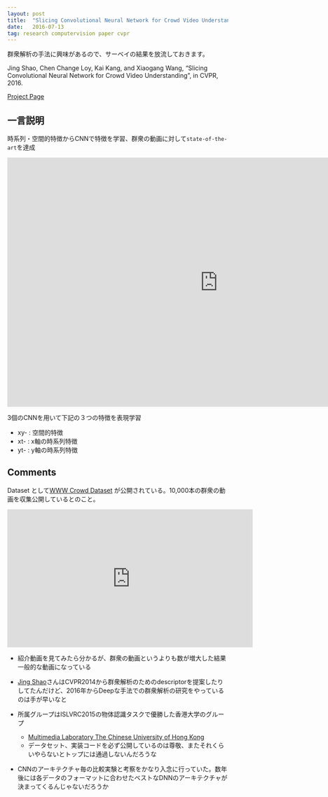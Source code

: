 ```yaml
---
layout: post
title:  "Slicing Convolutional Neural Network for Crowd Video Understanding in CVPR2016"
date:   2016-07-13
tag: research computervision paper cvpr
---
```


群衆解析の手法に興味があるので、サーベイの結果を放流しておきます。

Jing Shao, Chen Change Loy, Kai Kang, and Xiaogang Wang,  “Slicing Convolutional Neural Network for Crowd Video Understanding”, in CVPR, 2016.

[Project Page](http://www.ee.cuhk.edu.hk/~jshao/SCNN.html)

## 一言説明
時系列・空間的特徴からCNNで特徴を学習、群衆の動画に対して`state-of-the-art`を達成

<iframe src="https://docs.google.com/presentation/d/1Jt3-L8ANgTboXU0DoGrA3Xvdpe0j_JY7n20DU7W4TyQ/embed?start=false&loop=false&delayms=3000" frameborder="0" width="960" height="569" allowfullscreen="true" mozallowfullscreen="true" webkitallowfullscreen="true"></iframe>

3個のCNNを用いて下記の３つの特徴を表現学習

- xy- : 空間的特徴
- xt- : x軸の時系列特徴
- yt- : y軸の時系列特徴

## Comments
Dataset として[WWW Crowd Dataset](http://www.ee.cuhk.edu.hk/~jshao/WWWCrowdDataset.html)
が公開されている。10,000本の群衆の動画を収集公開しているとのこと。

<iframe width="560" height="315" src="https://www.youtube.com/embed/uIskaUyksHI" frameborder="0" allowfullscreen></iframe>

- 紹介動画を見てみたら分かるが、群衆の動画というよりも数が増大した結果一般的な動画になっている

- [Jing Shao](http://www.ee.cuhk.edu.hk/~jshao/)さんはCVPR2014から群衆解析のためのdescriptorを提案したりしてたんだけど、2016年からDeepな手法での群衆解析の研究をやっているのは手が早いなと
- 所属グループはISLVRC2015の物体認識タスクで優勝した香港大学のグループ
    - [Multimedia Laboratory The Chinese University of Hong Kong](http://mmlab.ie.cuhk.edu.hk/index.html)
    - データセット、実装コードを必ず公開しているのは尊敬、またそれくらいやらないとトップには通過しないんだろうな
- CNNのアーキテクチャ毎の比較実験と考察をかなり入念に行っていた。数年後には各データのフォーマットに合わせたベストなDNNのアーキテクチャが決まってくるんじゃないだろうか
